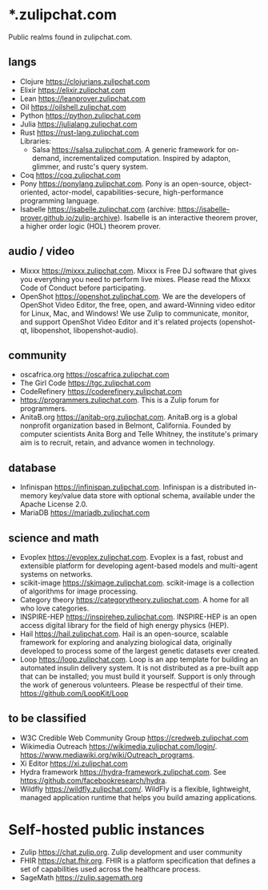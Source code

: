 # *.zulipchat.com

Public realms found in zulipchat.com.

## langs

- Clojure https://clojurians.zulipchat.com
- Elixir https://elixir.zulipchat.com
- Lean https://leanprover.zulipchat.com
- Oil https://oilshell.zulipchat.com
- Python https://python.zulipchat.com
- Julia https://julialang.zulipchat.com
- Rust https://rust-lang.zulipchat.com  
  Libraries:
  - Salsa https://salsa.zulipchat.com. A generic framework for on-demand, incrementalized computation. Inspired by adapton, glimmer, and rustc's query system.
- Coq https://coq.zulipchat.com
- Pony https://ponylang.zulipchat.com. Pony is an open-source, object-oriented, actor-model, capabilities-secure, high-performance programming language.
- Isabelle https://isabelle.zulipchat.com (archive: https://isabelle-prover.github.io/zulip-archive). Isabelle is an interactive theorem prover, a higher order logic (HOL) theorem prover.

## audio / video
- Mixxx https://mixxx.zulipchat.com. Mixxx is Free DJ software that gives you everything you need to perform live mixes. Please read the Mixxx Code of Conduct before participating.
- OpenShot https://openshot.zulipchat.com. We are the developers of OpenShot Video Editor, the free, open, and award-Winning video editor for Linux, Mac, and Windows! We use Zulip to communicate, monitor, and support OpenShot Video Editor and it's related projects (openshot-qt, libopenshot, libopenshot-audio).

## community
- oscafrica.org https://oscafrica.zulipchat.com
- The Girl Code https://tgc.zulipchat.com
- CodeRefinery https://coderefinery.zulipchat.com
- https://programmers.zulipchat.com. This is a Zulip forum for programmers.
- AnitaB.org https://anitab-org.zulipchat.com. AnitaB.org is a global nonprofit organization based in Belmont, California. Founded by computer scientists Anita Borg and Telle Whitney, the institute's primary aim is to recruit, retain, and advance women in technology.

## database
- Infinispan https://infinispan.zulipchat.com. Infinispan is a distributed in-memory key/value data store with optional schema, available under the Apache License 2.0.
- MariaDB https://mariadb.zulipchat.com

## science and math
- Evoplex https://evoplex.zulipchat.com. Evoplex is a fast, robust and extensible platform for developing agent-based models and multi-agent systems on networks.
- scikit-image https://skimage.zulipchat.com. scikit-image is a collection of algorithms for image processing.
- Category theory https://categorytheory.zulipchat.com. A home for all who love categories.
- INSPIRE-HEP https://inspirehep.zulipchat.com. INSPIRE-HEP is an open access digital library for the field of high energy physics (HEP).
- Hail https://hail.zulipchat.com. Hail is an open-source, scalable framework for exploring and analyzing biological data, originally developed to process some of the largest genetic datasets ever created.
- Loop https://loop.zulipchat.com. Loop is an app template for building an automated insulin delivery system. It is not distributed as a pre-built app that can be installed; you must build it yourself. Support is only through the work of generous volunteers. Please be respectful of their time. https://github.com/LoopKit/Loop

## to be classified
- W3C Credible Web Community Group https://credweb.zulipchat.com
- Wikimedia Outreach https://wikimedia.zulipchat.com/login/. https://www.mediawiki.org/wiki/Outreach_programs.
- Xi Editor https://xi.zulipchat.com
- Hydra framework https://hydra-framework.zulipchat.com. See https://github.com/facebookresearch/hydra.
- Wildfly https://wildfly.zulipchat.com/. WildFly is a flexible, lightweight, managed application runtime that helps you build amazing applications.

# Self-hosted public instances

- Zulip https://chat.zulip.org. Zulip development and user community
- FHIR https://chat.fhir.org. FHIR is a platform specification that defines a set of capabilities used across the healthcare process.
- SageMath https://zulip.sagemath.org
